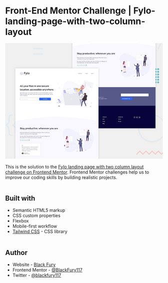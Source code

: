 # Front-End Mentor Challenge | Fylo-landing-page-with-two-column-layout

![Design preview for the Fylo landing page with two column layout challenge](./design/desktop-preview.jpg)

This is the solution to the [Fylo landing page with two column layout challenge on Frontend Mentor](https://www.frontendmentor.io/challenges/fylo-landing-page-with-two-column-layout-5ca5ef041e82137ec91a50f5). Frontend Mentor challenges help us to improve our coding skills by building realistic projects. <br><br>

## Built with

- Semantic HTML5 markup
- CSS custom properties
- Flexbox
- Mobile-first workflow
- [Tailwind CSS](https://tailwindcss.com/) - CSS library <br><br>

## Author

- Website - [Black Fury](https://blackfury117.github.io/)
- Frontend Mentor - [@BlackFury117](https://www.frontendmentor.io/profile/BlackFury117)
- Twitter - [@blackfury117](https://www.twitter.com/blackfury117)
